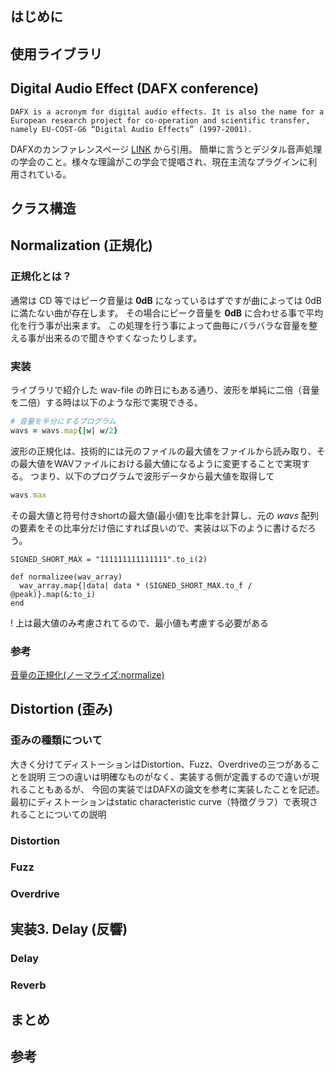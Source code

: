 ## はじめに

## 使用ライブラリ

## Digital Audio Effect (DAFX conference)
```
DAFX is a acronym for digital audio effects. It is also the name for a European research project for co-operation and scientific transfer, namely EU-COST-G6 “Digital Audio Effects” (1997-2001).
```
DAFXのカンファレンスページ [LINK](http://www.dafx.de/) から引用。
簡単に言うとデジタル音声処理の学会のこと。様々な理論がこの学会で提唱され、現在主流なプラグインに利用されている。

## クラス構造

## Normalization (正規化)
### 正規化とは？
通常は CD 等ではピーク音量は **0dB** になっているはずですが曲によっては 0dB に満たない曲が存在します。
その場合にピーク音量を **0dB** に合わせる事で平均化を行う事が出来ます。
この処理を行う事によって曲毎にバラバラな音量を整える事が出来るので聞きやすくなったりします。

### 実装
ライブラリで紹介した wav-file の昨日にもある通り、波形を単純に二倍（音量を二倍）する時は以下のような形で実現できる。

```.rb
# 音量を半分にするプログラム
wavs = wavs.map{|w| w/2}
```

波形の正規化は、技術的には元のファイルの最大値をファイルから読み取り、その最大値をWAVファイルにおける最大値になるように変更することで実現する。
つまり、以下のプログラムで波形データから最大値を取得して

```.rb
wavs.max
```

その最大値と符号付きshortの最大値(最小値)を比率を計算し、元の *wavs* 配列の要素をその比率分だけ倍にすれば良いので、実装は以下のように書けるだろう。

```
SIGNED_SHORT_MAX = "111111111111111".to_i(2)

def normalizee(wav_array)
  wav_array.map{|data| data * (SIGNED_SHORT_MAX.to_f / @peak)}.map(&:to_i)
end
```

! 上は最大値のみ考慮されてるので、最小値も考慮する必要がある

### 参考
[音量の正規化(ノーマライズ:normalize)](http://www.web-sky.org/program/normalize.html)

## Distortion (歪み)
### 歪みの種類について
大きく分けてディストーションはDistortion、Fuzz、Overdriveの三つがあることを説明
三つの違いは明確なものがなく、実装する側が定義するので違いが現れることもあるが、
今回の実装ではDAFXの論文を参考に実装したことを記述。
最初にディストーションはstatic characteristic curve（特徴グラフ）で表現されることについての説明

### Distortion

### Fuzz

### Overdrive

## 実装3. Delay (反響)
### Delay
### Reverb

## まとめ

## 参考
